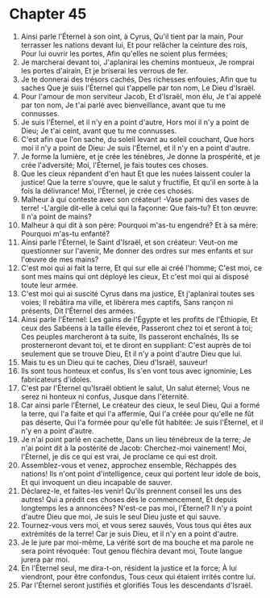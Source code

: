 # Chapter 45

1. Ainsi parle l'Éternel à son oint, à Cyrus, Qu'il tient par la main, Pour terrasser les nations devant lui, Et pour relâcher la ceinture des rois, Pour lui ouvrir les portes, Afin qu'elles ne soient plus fermées;
2. Je marcherai devant toi, J'aplanirai les chemins montueux, Je romprai les portes d'airain, Et je briserai les verrous de fer.
3. Je te donnerai des trésors cachés, Des richesses enfouies, Afin que tu saches Que je suis l'Éternel qui t'appelle par ton nom, Le Dieu d'Israël.
4. Pour l'amour de mon serviteur Jacob, Et d'Israël, mon élu, Je t'ai appelé par ton nom, Je t'ai parlé avec bienveillance, avant que tu me connusses.
5. Je suis l'Éternel, et il n'y en a point d'autre, Hors moi il n'y a point de Dieu; Je t'ai ceint, avant que tu me connusses.
6. C'est afin que l'on sache, du soleil levant au soleil couchant, Que hors moi il n'y a point de Dieu: Je suis l'Éternel, et il n'y en a point d'autre.
7. Je forme la lumière, et je crée les ténèbres, Je donne la prospérité, et je crée l'adversité; Moi, l'Éternel, je fais toutes ces choses.
8. Que les cieux répandent d'en haut Et que les nuées laissent couler la justice! Que la terre s'ouvre, que le salut y fructifie, Et qu'il en sorte à la fois la délivrance! Moi, l'Éternel, je crée ces choses.
9. Malheur à qui conteste avec son créateur! -Vase parmi des vases de terre! -L'argile dit-elle à celui qui la façonne: Que fais-tu? Et ton œuvre: Il n'a point de mains?
10. Malheur à qui dit à son père: Pourquoi m'as-tu engendré? Et à sa mère: Pourquoi m'as-tu enfanté?
11. Ainsi parle l'Éternel, le Saint d'Israël, et son créateur: Veut-on me questionner sur l'avenir, Me donner des ordres sur mes enfants et sur l'œuvre de mes mains?
12. C'est moi qui ai fait la terre, Et qui sur elle ai créé l'homme; C'est moi, ce sont mes mains qui ont déployé les cieux, Et c'est moi qui ai disposé toute leur armée.
13. C'est moi qui ai suscité Cyrus dans ma justice, Et j'aplanirai toutes ses voies; Il rebâtira ma ville, et libérera mes captifs, Sans rançon ni présents, Dit l'Éternel des armées.
14. Ainsi parle l'Éternel: Les gains de l'Égypte et les profits de l'Éthiopie, Et ceux des Sabéens à la taille élevée, Passeront chez toi et seront à toi; Ces peuples marcheront à ta suite, Ils passeront enchaînés, Ils se prosterneront devant toi, et te diront en suppliant: C'est auprès de toi seulement que se trouve Dieu, Et il n'y a point d'autre Dieu que lui.
15. Mais tu es un Dieu qui te caches, Dieu d'Israël, sauveur!
16. Ils sont tous honteux et confus, Ils s'en vont tous avec ignominie, Les fabricateurs d'idoles.
17. C'est par l'Éternel qu'Israël obtient le salut, Un salut éternel; Vous ne serez ni honteux ni confus, Jusque dans l'éternité.
18. Car ainsi parle l'Éternel, Le créateur des cieux, le seul Dieu, Qui a formé la terre, qui l'a faite et qui l'a affermie, Qui l'a créée pour qu'elle ne fût pas déserte, Qui l'a formée pour qu'elle fût habitée: Je suis l'Éternel, et il n'y en a point d'autre.
19. Je n'ai point parlé en cachette, Dans un lieu ténébreux de la terre; Je n'ai point dit à la postérité de Jacob: Cherchez-moi vainement! Moi, l'Éternel, je dis ce qui est vrai, Je proclame ce qui est droit.
20. Assemblez-vous et venez, approchez ensemble, Réchappés des nations! Ils n'ont point d'intelligence, ceux qui portent leur idole de bois, Et qui invoquent un dieu incapable de sauver.
21. Déclarez-le, et faites-les venir! Qu'ils prennent conseil les uns des autres! Qui a prédit ces choses dès le commencement, Et depuis longtemps les a annoncées? N'est-ce pas moi, l'Éternel? Il n'y a point d'autre Dieu que moi, Je suis le seul Dieu juste et qui sauve.
22. Tournez-vous vers moi, et vous serez sauvés, Vous tous qui êtes aux extrémités de la terre! Car je suis Dieu, et il n'y en a point d'autre.
23. Je le jure par moi-même, La vérité sort de ma bouche et ma parole ne sera point révoquée: Tout genou fléchira devant moi, Toute langue jurera par moi.
24. En l'Éternel seul, me dira-t-on, résident la justice et la force; À lui viendront, pour être confondus, Tous ceux qui étaient irrités contre lui.
25. Par l'Éternel seront justifiés et glorifiés Tous les descendants d'Israël.

